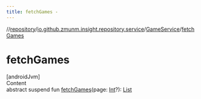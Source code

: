 ```yaml
---
title: fetchGames -
---
```

//[repository](../../../index.md)/[io.github.zmunm.insight.repository.service](../index.md)/[GameService](index.md)/[fetchGames](fetch-games.md)



# fetchGames  
[androidJvm]  
Content  
abstract suspend fun [fetchGames](fetch-games.md)(page: [Int](https://kotlinlang.org/api/latest/jvm/stdlib/kotlin/-int/index.html)?): [List](https://kotlinlang.org/api/latest/jvm/stdlib/kotlin.collections/-list/index.html)<Game>  



